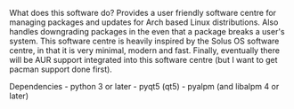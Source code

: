 What does this software do?
Provides a user friendly software centre for managing packages and updates for 
Arch based Linux distributions. Also handles downgrading packages in the even 
that a package breaks a user's system. This software centre is heavily inspired 
by the Solus OS software centre, in that it is very minimal, modern and fast. 
Finally, eventually there will be AUR support integrated into this software 
centre (but I want to get pacman support done first).

Dependencies
    - python 3 or later
    - pyqt5 (qt5)
    - pyalpm (and libalpm 4 or later)
